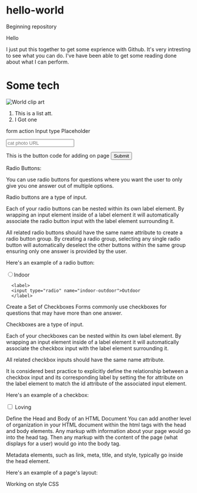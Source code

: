 # hello-world
Beginning repository  

Hello

I just put this together to get some exprience with Github.  It's very intresting to see what you can do.
I've have been able to get some reading done about what I can perform.

<main>
  <h1> Some tech </h1>
  
<a href="" alt="placecard"> </a> 
  
  <img src="http://clipart-library.com/clipart/381624.htm" alt="World clip art"> 
  
  <ol>
    <li> This is a list att. </li>
    <li> I Got one </li>
    
  </ol>
  
form action  Input type  Placeholder 
 <form action="https://www.freecatphotoapp.com/submit-cat-photo"> 
   
<input type="text" placeholder="cat photo URL">

This is the button code for adding on page 
  <button type="submit">Submit</button>

  

Radio Buttons:

You can use radio buttons for questions where you want the user to only give you one answer out of multiple options.

Radio buttons are a type of input.

Each of your radio buttons can be nested within its own label element. By wrapping an input element inside of a label element it will automatically associate the radio button input with the label element surrounding it.

All related radio buttons should have the same name attribute to create a radio button group. By creating a radio group, selecting any single radio button will automatically deselect the other buttons within the same group ensuring only one answer is provided by the user.

Here's an example of a radio button:
  
  
  <label>
      <input type="radio" name="indoor-outdoor">Indoor
      </label>

      <label>
      <input type="radio" name="indoor-outdoor">Outdoor
      </label>
  
  
  Create a Set of Checkboxes
Forms commonly use checkboxes for questions that may have more than one answer.

Checkboxes are a type of input.

Each of your checkboxes can be nested within its own label element. By wrapping an input element inside of a label element it will automatically associate the checkbox input with the label element surrounding it.

All related checkbox inputs should have the same name attribute.

It is considered best practice to explicitly define the relationship between a checkbox input and its corresponding label by setting the for attribute on the label element to match the id attribute of the associated input element.

Here's an example of a checkbox:

<label for="loving"><input id="loving" type="checkbox" name="personality"> Loving</label>
  
  
  
  
  </form>
  
  Define the Head and Body of an HTML Document
You can add another level of organization in your HTML document within the html tags with the head and body elements. Any markup with information about your page would go into the head tag. Then any markup with the content of the page (what displays for a user) would go into the body tag.

Metadata elements, such as link, meta, title, and style, typically go inside the head element.

Here's an example of a page's layout:

<!DOCTYPE html>
<html>
  <head>
    <meta />
  </head>
  <body>
    <div>
    </div>
  </body>
</html>

  
Working on style CSS
  
  <style>
  .red-text {
    color: red;
    font-size: 3rem;
    font-family: "open sans";
    font-weight: normal;
    font-style: italic;
  }
</style>


  
  
  
  
  
  
  
